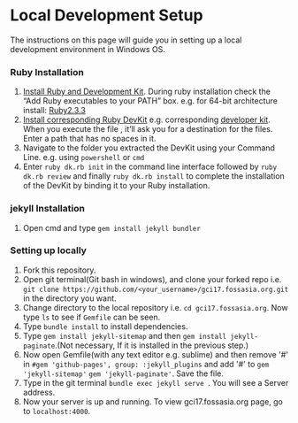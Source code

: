 # Local Development Setup

The instructions on this page will guide you in setting up a local development
environment in Windows OS.

### Ruby Installation
1. [Install Ruby and Development Kit](https://rubyinstaller.org/downloads/). During ruby installation check the “Add Ruby executables to your PATH” box.
e.g. for 64-bit architecture install: [Ruby2.3.3](https://dl.bintray.com/oneclick/rubyinstaller/ruby-2.3.3-i386-mingw32.7z)
2. [Install corresponding Ruby DevKit](https://rubyinstaller.org/downloads/) e.g. corresponding [developer kit](https://dl.bintray.com/oneclick/rubyinstaller/DevKit-mingw64-64-4.7.2-20130224-1432-sfx.exe).
When you execute the file , it’ll ask you for a destination for the files. Enter a path that has no spaces in it.
3. Navigate to the folder you extracted the DevKit using your Command Line. e.g. using `powershell` or `cmd`
4. Enter `ruby dk.rb init` in the command line interface followed by `ruby dk.rb review` and finally `ruby dk.rb install` to complete the installation of the DevKit by binding it to your Ruby installation.

### jekyll Installation
1. Open cmd and type `gem install jekyll bundler`

### Setting up locally
1. Fork this repository.
2. Open git terminal(Git bash in windows), and clone your forked repo i.e. `git clone https://github.com/<your_username>/gci17.fossasia.org.git` in the directory you want.
3. Change directory to the local repository i.e. `cd gci17.fossasia.org`. Now type `ls` to see if `Gemfile` can be seen.
4. Type `bundle install` to install dependencies.
5. Type `gem install jekyll-sitemap` and then `gem install jekyll-paginate`.(Not necessary, If it is installed in the previous step.)
6. Now open Gemfile(with any text editor e.g. sublime) and then remove '#' in `#gem 'github-pages', group: :jekyll_plugins` and add '#' to `gem 'jekyll-sitemap'` 
`gem 'jekyll-paginate'`. Save the file.
7. Type in the git terminal `bundle exec jekyll serve `. You will see a Server address.
8. Now your server is up and running. To view gci17.fossasia.org page, go to `localhost:4000`.
